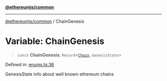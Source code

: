 [**@ethereumjs/common**](../README.md)

***

[@ethereumjs/common](../README.md) / ChainGenesis

# Variable: ChainGenesis

> `const` **ChainGenesis**: `Record`\<[`Chain`](../type-aliases/Chain.md), `GenesisState`\>

Defined in: [enums.ts:36](https://github.com/ethereumjs/ethereumjs-monorepo/blob/master/packages/common/src/enums.ts#L36)

GenesisState info about well known ethereum chains
